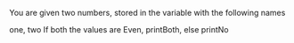 You are given two numbers, stored in the variable with the following names

one, two
If both the values are Even, printBoth, else printNo


